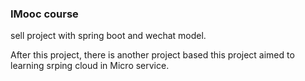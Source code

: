 ### IMooc course
sell project with spring boot and wechat model.

After this project, there is another project based this project aimed to learning srping cloud in Micro service.
